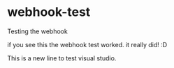 # webhook-test
Testing the webhook

if you see this the webhook test worked. it really did! :D

This is a new line to test visual studio. 
